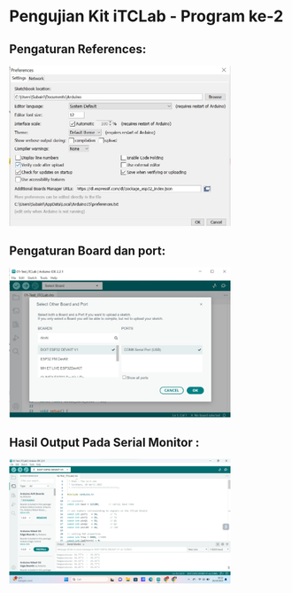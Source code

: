 # Pengujian Kit iTCLab - Program ke-2

## Pengaturan References:

<p>
  <img src="https://github.com/subaaaiii/Mikrokontroller/blob/main/Pengujian%20Kit%20iTCLab%20-%20Program%20ke-1/Preferences.jpg" alt="" class="img-responsive" width="400">
</p>

## Pengaturan Board dan port:

<p>
  <img src="https://github.com/subaaaiii/Mikrokontroller/blob/main/Pengujian%20Kit%20iTCLab%20-%20Program%20ke-1/BoardPort.jpg" alt="" class="img-responsive" width="400">
</p>

## Hasil Output Pada Serial Monitor :

<p>
  <img src="https://github.com/IhzaFajriRahmadi/MIKROKONTROLER/blob/main/ITC%20LAB%20TES%202/Ihza_Test2.png" alt="" class="img-responsive" width="400">
</p>
